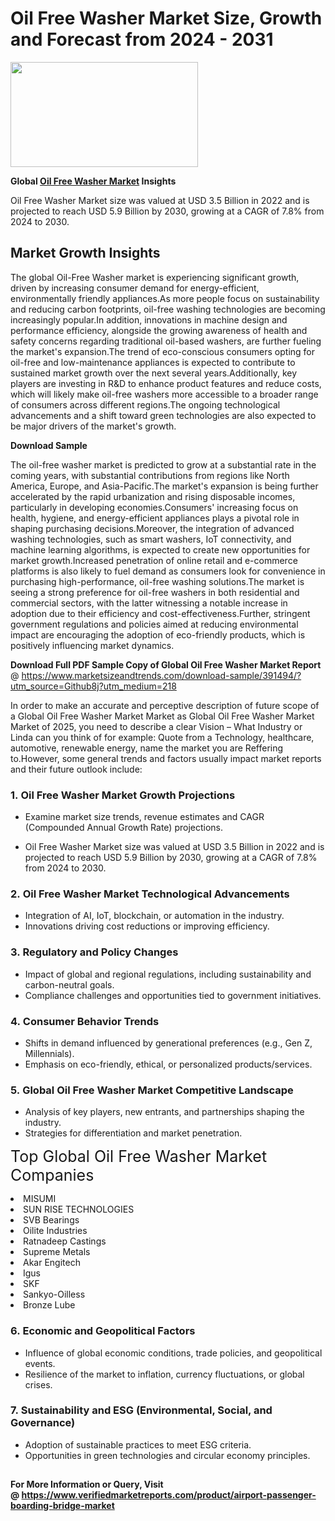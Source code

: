 <H1>Oil Free Washer Market Size, Growth and Forecast from 2024 - 2031</H1><img class="aligncenter size-medium wp-image-584254" src="https://thirdeyenews.in/wp-content/uploads/2024/09/Global-Market-Research-300x168.jpeg" alt="" width="300" height="168" /><p><strong>Global&nbsp;<a href="https://www.marketsizeandtrends.com/download-sample/391494/?utm_source=Github8j?utm_medium=218">Oil Free Washer Market</a> Insights</strong></p><p>Oil Free Washer Market size was valued at USD 3.5 Billion in 2022 and is projected to reach USD 5.9 Billion by 2030, growing at a CAGR of 7.8% from 2024 to 2030.</p><p><h2>Market Growth Insights</h2> <p>The global Oil-Free Washer market is experiencing significant growth, driven by increasing consumer demand for energy-efficient, environmentally friendly appliances.As more people focus on sustainability and reducing carbon footprints, oil-free washing technologies are becoming increasingly popular.In addition, innovations in machine design and performance efficiency, alongside the growing awareness of health and safety concerns regarding traditional oil-based washers, are further fueling the market's expansion.The trend of eco-conscious consumers opting for oil-free and low-maintenance appliances is expected to contribute to sustained market growth over the next several years.Additionally, key players are investing in R&D to enhance product features and reduce costs, which will likely make oil-free washers more accessible to a broader range of consumers across different regions.The ongoing technological advancements and a shift toward green technologies are also expected to be major drivers of the market's growth.</p> <p><strong>Download Sample</strong></p> <p>The oil-free washer market is predicted to grow at a substantial rate in the coming years, with substantial contributions from regions like North America, Europe, and Asia-Pacific.The market's expansion is being further accelerated by the rapid urbanization and rising disposable incomes, particularly in developing economies.Consumers' increasing focus on health, hygiene, and energy-efficient appliances plays a pivotal role in shaping purchasing decisions.Moreover, the integration of advanced washing technologies, such as smart washers, IoT connectivity, and machine learning algorithms, is expected to create new opportunities for market growth.Increased penetration of online retail and e-commerce platforms is also likely to fuel demand as consumers look for convenience in purchasing high-performance, oil-free washing solutions.The market is seeing a strong preference for oil-free washers in both residential and commercial sectors, with the latter witnessing a notable increase in adoption due to their efficiency and cost-effectiveness.Further, stringent government regulations and policies aimed at reducing environmental impact are encouraging the adoption of eco-friendly products, which is positively influencing market dynamics.<p><span class=""><strong>Download Full PDF Sample Copy of Global Oil Free Washer Market Report</strong> @ <a href="https://www.marketsizeandtrends.com/download-sample/391494/?utm_source=Github8j?utm_medium=218" target="_blank">https://www.marketsizeandtrends.com/download-sample/391494/?utm_source=Github8j?utm_medium=218</a></span></p><p>In order to make an accurate and perceptive description of future scope of a Global&nbsp;Oil Free Washer Market Market as Global&nbsp;Oil Free Washer Market Market of 2025, you need to describe a clear Vision &ndash; What Industry or Linda can you think of for example: Quote from a Technology, healthcare, automotive, renewable energy, name the market you are Reffering to.However, some general trends and factors usually impact market reports and their future outlook include:</p><h3>1.&nbsp;<strong>Oil Free Washer Market Growth Projections</strong></h3><ul><li>Examine market size trends, revenue estimates and CAGR (Compounded Annual Growth Rate) projections.</li><li><p>Oil Free Washer Market size was valued at USD 3.5 Billion in 2022 and is projected to reach USD 5.9 Billion by 2030, growing at a CAGR of 7.8% from 2024 to 2030.</p></li></ul><h3>2.&nbsp;<strong>Oil Free Washer Market Technological Advancements</strong></h3><ul><li>Integration of AI, IoT, blockchain, or automation in the industry.</li><li>Innovations driving cost reductions or improving efficiency.</li></ul><h3>3.&nbsp;<strong>Regulatory and Policy Changes</strong></h3><ul><li>Impact of global and regional regulations, including sustainability and carbon-neutral goals.</li><li>Compliance challenges and opportunities tied to government initiatives.</li></ul><h3>4.&nbsp;<strong>Consumer Behavior Trends</strong></h3><ul><li>Shifts in demand influenced by generational preferences (e.g., Gen Z, Millennials).</li><li>Emphasis on eco-friendly, ethical, or personalized products/services.</li></ul><h3>5.&nbsp;<strong>Global Oil Free Washer Market Competitive Landscape</strong></h3><ul><li>Analysis of key players, new entrants, and partnerships shaping the industry.</li><li>Strategies for differentiation and market penetration.</li></ul><p data-pm-slice="1 1 []"><span style="color: inherit; font-family: inherit; font-size: 25px;">Top Global Oil Free Washer Market Companies</span></p><div class="" data-test-id=""><p><li>MISUMI</li><li> SUN RISE TECHNOLOGIES</li><li> SVB Bearings</li><li> Oilite Industries</li><li> Ratnadeep Castings</li><li> Supreme Metals</li><li> Akar Engitech</li><li> Igus</li><li> SKF</li><li> Sankyo-Oilless</li><li> Bronze Lube</li></p></div><h3>6.&nbsp;<strong>Economic and Geopolitical Factors</strong></h3><ul><li>Influence of global economic conditions, trade policies, and geopolitical events.</li><li>Resilience of the market to inflation, currency fluctuations, or global crises.</li></ul><h3>7.&nbsp;<strong>Sustainability and ESG (Environmental, Social, and Governance)</strong></h3><ul><li>Adoption of sustainable practices to meet ESG criteria.</li><li>Opportunities in green technologies and circular economy principles.</li></ul><h2><strong style="font-size: 14px;">For More Information or Query, Visit @&nbsp;</strong><a style="background-color: #ffffff; font-size: 14px;" href="https://www.marketsizeandtrends.com/report/oil-free-washer-market/" target="_blank">https://www.verifiedmarketreports.com/product/airport-passenger-boarding-bridge-market</a></h2>